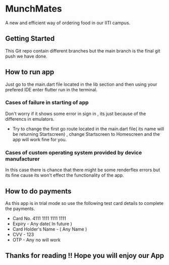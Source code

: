 # MunchMates

A new and efficient way of ordering food in our IITI campus.

## Getting Started

This Git repo contain different branches but the main branch is the final git push we have done.

## How to run app

Just go to the main.dart file located in the lib section and then using your prefered IDE enter flutter run in the terminal.

### Cases of failure in starting of app

Don't worry if it shows some error in sign in , its just because of the differencs in emulators.

* Try to change the first go route located in the main.dart file( its name will be returning Startscreen) , change Startscreen to Homescreen and the app will work fine for you.

### Cases of custom operating system provided by device manufacturer 

In this case there is chance that there might be some renderflex errors but its fine cause its won't effect the functionality of the app.

## How to do payments 

As this app is in trial mode so use the following test card details to complete the payments.

* Card No. 4111 1111 1111 1111
* Expiry - Any date( In future )
* Card Holder's Name - ( Any Name )
* CVV - 123
* OTP - Any no will work

## Thanks for reading !! Hope you will enjoy our App


